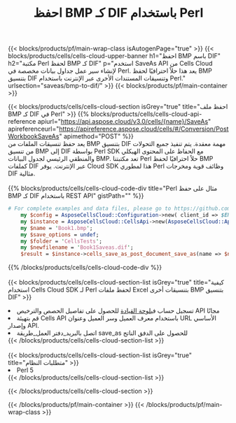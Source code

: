 ﻿---
title:  احفظ BMP كـ DIF باستخدام Perl
description:  استخدام Aspose.Cells Cloud SDK لـ Perl لحفظ ملف بتنسيق BMP كملف بتنسيق DIF.
---
{{< blocks/products/pf/main-wrap-class isAutogenPage="true" >}}
{{< blocks/products/cells/cells-cloud-upper-banner h1="احفظ BMP باسم DIF" h2="مكتبة Perl لحفظ BMP كـ DIF" p="استخدم SaveAs API من Cells Cloud لإنشاء سير عمل جداول بيانات مخصصة في Perl. يعد هذا حلاً احترافيًا لحفظ BMP بتنسيق DIF وتنسيقات المستندات الأخرى عبر الإنترنت باستخدام Perl." urlsection="saveas/bmp-to-dif/" >}}
{{< blocks/products/pf/main-container >}}

{{< blocks/products/cells/cells-cloud-section isGrey="true" title="احفظ ملف BMP كـ DIF في Perl" >}}
{{% blocks/products/cells/cells-cloud-api-reference apiurl="https://api.aspose.cloud/v3.0/cells/{name}/SaveAs" apireferenceurl="https://apireference.aspose.cloud/cells/#/Conversion/PostWorkbookSaveAs" apimethod="POST" %}}
<br/>
يعد حفظ تنسيقات الملفات من BMP بتنسيق DIF مهمة معقدة. يتم تنفيذ جميع التحولات من تنسيق BMP إلى DIF بواسطة Perl SDK مع الحفاظ على المحتوى الهيكلي والمنطقي الرئيسي لجدول البيانات BMP. تعد مكتبتنا Perl حلاً احترافيًا لحفظ BMP كملفات DIF عبر الإنترنت. يوفر Cloud SDK هذا لمطوري Perl وظائف قوية ومخرجات DIF مثالية.
<br/>
<br/>
{{% blocks/products/cells/cells-cloud-code-div title="Perl مثال على حفظ BMP كـ DIF باستخدام REST API" gistPath="" %}}
  
```perl
# For complete examples and data files, please go to https://github.com/aspose-cells-cloud/aspose-cells-cloud-perl/
    my $config = AsposeCellsCloud::Configuration->new( client_id => $ENV{'ProductClientId'}, client_secret => $ENV{'ProductClientSecret'});
    my $instance = AsposeCellsCloud::CellsApi->new(AsposeCellsCloud::ApiClient->new( $config));
    my $name = 'Book1.bmp';
    my $save_options = undef;
    my $folder = 'CellsTests';
    my $newfilename = 'Book1Saveas.dif';
    $result = $instance->cells_save_as_post_document_save_as(name => $name,save_options => $save_options, newfilename => $newfilename, folder => $folder);
```
  
{{% /blocks/products/cells/cells-cloud-code-div %}}
<br/>
<br/>
{{< blocks/products/cells/cells-cloud-section-list isGrey="true" title="كيفية استخدام Cells Cloud SDK لـ Perl لحفظ ملفات Excel بتنسيقات أخرى BMP بتنسيق DIF" >}}
<li> تسجيل حساب في<a href="https://dashboard.aspose.cloud/">لوحة القيادة</a> للحصول على تفاصيل الحصص والترخيص API مجانًا</li>
<li>قم بتهيئة Cells API باستخدام معرف العميل وسر العميل وعنوان URL الأساسي وإصدار API.</li>
<li>اتصل بالبريد_دفتر العمل_طريقة save_as للحصول على الدفق الناتج</li>
{{< /blocks/products/cells/cells-cloud-section-list >}}
<br/>
<br/>
{{< blocks/products/cells/cells-cloud-section-list isGrey="true" title="متطلبات النظام" >}}
<li>Perl 5</li>
{{< /blocks/products/cells/cells-cloud-section-list >}}

{{< /blocks/products/cells/cells-cloud-section >}}

{{< /blocks/products/pf/main-container >}}
{{< /blocks/products/pf/main-wrap-class >}}
